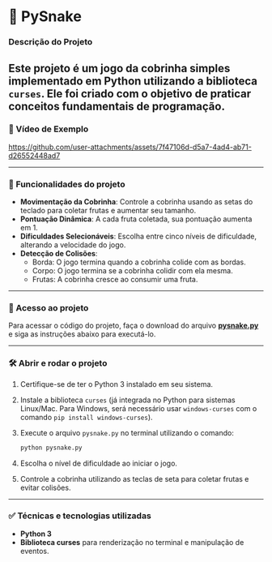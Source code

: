 # 🐍 PySnake

### Descrição do Projeto

Este projeto é um jogo da cobrinha simples implementado em Python utilizando a biblioteca `curses`. Ele foi criado com o objetivo de praticar conceitos fundamentais de programação.
---

### 🎥 Vídeo de Exemplo

https://github.com/user-attachments/assets/7f47106d-d5a7-4ad4-ab71-d26552448ad7

---

### 🔨 Funcionalidades do projeto

- **Movimentação da Cobrinha**: Controle a cobrinha usando as setas do teclado para coletar frutas e aumentar seu tamanho.
- **Pontuação Dinâmica**: A cada fruta coletada, sua pontuação aumenta em 1.
- **Dificuldades Selecionáveis**: Escolha entre cinco níveis de dificuldade, alterando a velocidade do jogo.
- **Detecção de Colisões**:
  - Borda: O jogo termina quando a cobrinha colide com as bordas.
  - Corpo: O jogo termina se a cobrinha colidir com ela mesma.
  - Frutas: A cobrinha cresce ao consumir uma fruta.

---

### 📁 Acesso ao projeto

Para acessar o código do projeto, faça o download do arquivo [**pysnake.py**](https://github.com/arthmp/PySnake/blob/main/pysnake.py)  e siga as instruções abaixo para executá-lo.

---

### 🛠 Abrir e rodar o projeto

1. Certifique-se de ter o Python 3 instalado em seu sistema.
2. Instale a biblioteca `curses` (já integrada no Python para sistemas Linux/Mac. Para Windows, será necessário usar `windows-curses` com o comando `pip install windows-curses`).
3. Execute o arquivo `pysnake.py` no terminal utilizando o comando:

   ```bash
   python pysnake.py
   ```

4. Escolha o nível de dificuldade ao iniciar o jogo.
5. Controle a cobrinha utilizando as teclas de seta para coletar frutas e evitar colisões.

---

### ✅ Técnicas e tecnologias utilizadas

- **Python 3**
- **Biblioteca curses** para renderização no terminal e manipulação de eventos.
